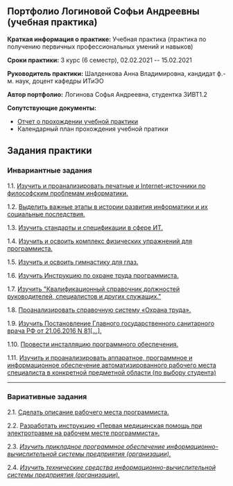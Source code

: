 ## Портфолио Логиновой Софьи Андреевны (учебная практика)

**Краткая информация о практике:** Учебная практика (практика по получению первичных профессиональных умений и навыков) 

**Сроки практики:** 3 курс (6 семестр), 02.02.2021 -- 15.02.2021

**Руководитель практики:** Шалденкова Анна Владимировна,  кандидат ф.-м. наук, доцент кафедры ИТиЭО

**Автор портфолио:** Логинова Софья Андреевна, студентка 3ИВТ1.2

**Сопутствующие документы:** 
- [Отчет о прохождении учебной практики](https://github.com/sonyadk/feb-practice-21/blob/main/%D0%9B%D0%BE%D0%B3%D0%B8%D0%BD%D0%BE%D0%B2%D0%B0%20%D0%A1%D0%BE%D1%84%D1%8C%D1%8F%20%D0%9E%D1%82%D1%87%D0%B5%D1%82%203%20%D0%BA%D1%83%D1%80%D1%81%20%D0%98%D0%92%D0%A2.pdf "Отчет о прохождении учебной практики")
- Календарный план прохождения учебной пратики

## Задания практики

### Инвариантные задания

1.1. [Изучить и проанализировать печатные и Internet-источники по философским проблемам информатики.](https://github.com/sonyadk/feb-practice-21/tree/main/1.1 "Изучить и проанализировать печатные и Internet-источники по философским проблемам информатики.")

1.2. [Выделить важные этапы в истории развития информатики и их социальные последствия.](https://github.com/sonyadk/feb-practice-21/tree/main/1.2 "Выделить важные этапы в истории развития информатики и их социальные последствия.")

1.3. [Изучить стандарты и спецификации в сфере ИТ.](https://github.com/sonyadk/feb-practice-21/tree/main/1.3 "Изучить стандарты и спецификации в сфере ИТ.")

1.4. [Изучить и освоить комплекс физических упражнений для программиста.](https://github.com/sonyadk/feb-practice-21/tree/main/1.4 "Изучить и освоить комплекс физических упражнений для программиста.")

1.5. [Изучить и освоить гимнастику для глаз.](https://github.com/sonyadk/feb-practice-21/tree/main/1.5 "Изучить и освоить гимнастику для глаз.")

1.6. [Изучить Инструкцию по охране труда программиста.](https://github.com/sonyadk/feb-practice-21/tree/main/1.6 "Изучить Инструкцию по охране труда программиста.")

1.7. [Изучить "Квалификационный справочник должностей руководителей, специалистов и других служащих."](https://github.com/sonyadk/feb-practice-21/tree/main/1.7 "Изучить Квалификационный справочник должностей руководителей, специалистов и других служащих.")

1.8. [Проанализировать справочную систему «Охрана труда».](https://github.com/sonyadk/feb-practice-21/tree/main/1.8 "Проанализировать справочную систему «Охрана труда».")

1.9. [Изучить Постановление Главного государственного санитарного врача РФ от 21.06.2016 N 81[...].](https://github.com/sonyadk/feb-practice-21/tree/main/1.9 "Изучить Постановление Главного государственного санитарного врача РФ от 21.06.2016 N 81[...].")

1.10. [Провести инсталляцию программного обеспечения.](https://github.com/sonyadk/feb-practice-21/tree/main/1.10 "Провести инсталляцию программного обеспечения.")

1.11. [Изучить и проанализировать аппаратное, программное и информационное обеспечение автоматизированного рабочего места специалиста в конкретной предметной области (по выбору студента)](https://github.com/sonyadk/feb-practice-21/tree/main/1.11 "Изучить и проанализировать аппаратное, программное и информационное обеспечение автоматизированного рабочего места специалиста в конкретной предметной области (по выбору студента).")

------------

### Вариативные задания

2.1.  [Сделать описание рабочего места программиста.](https://github.com/sonyadk/feb-practice-21/tree/main/2.1 "Сделать описание рабочего места программиста.")

2.2. [Разработать инструкцию «Первая медицинская помощь при электротравме на рабочем месте программиста».](https://github.com/sonyadk/feb-practice-21/tree/main/2.2 "Разработать инструкцию «Первая медицинская помощь при электротравме на рабочем месте программиста».")

2.3. *[Изучить прикладное программное обеспечение информационно-вычислительной системы предприятия (организации).](https://github.com/sonyadk/feb-practice-21/tree/main/2.3 "Изучить прикладное программное обеспечение информационно-вычислительной системы предприятия (организации).")*

2.4. *[Изучить технические средства информационно-вычислительной системы предприятия (организации).](https://github.com/sonyadk/feb-practice-21/tree/main/2.4 "Изучить технические средства информационно-вычислительной системы предприятия (организации).")*
